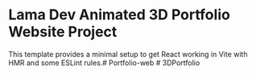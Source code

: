 # Lama Dev Animated 3D Portfolio Website Project

This template provides a minimal setup to get React working in Vite with HMR and some ESLint rules.#   P o r t f o l i o - w e b  
 #   3 D P o r t f o l i o  
 